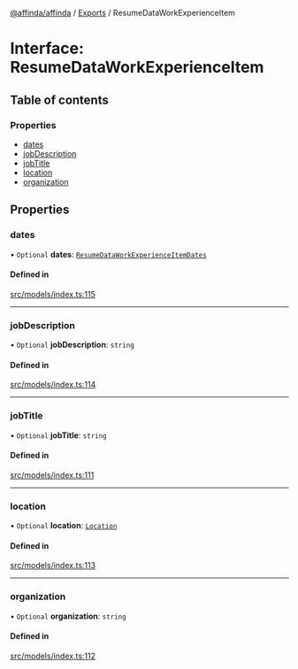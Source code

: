 [@affinda/affinda](../README.md) / [Exports](../modules.md) / ResumeDataWorkExperienceItem

# Interface: ResumeDataWorkExperienceItem

## Table of contents

### Properties

- [dates](ResumeDataWorkExperienceItem.md#dates)
- [jobDescription](ResumeDataWorkExperienceItem.md#jobdescription)
- [jobTitle](ResumeDataWorkExperienceItem.md#jobtitle)
- [location](ResumeDataWorkExperienceItem.md#location)
- [organization](ResumeDataWorkExperienceItem.md#organization)

## Properties

### dates

• `Optional` **dates**: [`ResumeDataWorkExperienceItemDates`](ResumeDataWorkExperienceItemDates.md)

#### Defined in

[src/models/index.ts:115](https://github.com/affinda/affinda-typescript/blob/12596da/src/models/index.ts#L115)

___

### jobDescription

• `Optional` **jobDescription**: `string`

#### Defined in

[src/models/index.ts:114](https://github.com/affinda/affinda-typescript/blob/12596da/src/models/index.ts#L114)

___

### jobTitle

• `Optional` **jobTitle**: `string`

#### Defined in

[src/models/index.ts:111](https://github.com/affinda/affinda-typescript/blob/12596da/src/models/index.ts#L111)

___

### location

• `Optional` **location**: [`Location`](Location.md)

#### Defined in

[src/models/index.ts:113](https://github.com/affinda/affinda-typescript/blob/12596da/src/models/index.ts#L113)

___

### organization

• `Optional` **organization**: `string`

#### Defined in

[src/models/index.ts:112](https://github.com/affinda/affinda-typescript/blob/12596da/src/models/index.ts#L112)
